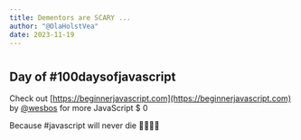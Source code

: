 ```yaml
---
title: Dementors are SCARY ...
author: "@OlaHolstVea"
date: 2023-11-19
---
```


#

## Day  of #100daysofjavascript

Check out [https://beginnerjavascript.com](https://beginnerjavascript.com) by
[@wesbos](https://twitter.com/wesbos)
 for more JavaScript
$ 0

Because #javascript will never die 💪🥳🏴‍☠️